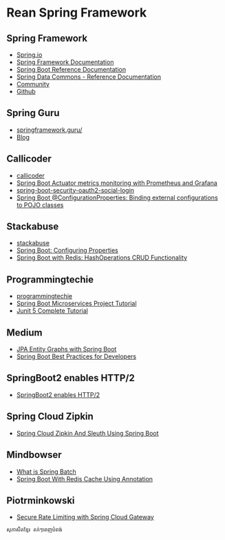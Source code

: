 # Rean Spring Framework

## Spring Framework
  - [Spring.io](https://spring.io/projects/spring-boot)
  - [Spring Framework Documentation](https://docs.spring.io/spring-framework/docs/current/reference/html/)
  - [Spring Boot Reference Documentation](https://docs.spring.io/spring-boot/docs/current/reference/html/)
  - [Spring Data Commons - Reference Documentation](https://docs.spring.io/spring-data/commons/docs/current/reference/html/)
  - [Community](https://spring.io/community)
  - [Github](https://github.com/spring-projects)
## Spring Guru
  - [springframework.guru/](https://springframework.guru)
  - [Blog](https://springframework.guru/blog/)
## Callicoder
  - [callicoder](https://www.callicoder.com/)
  - [Spring Boot Actuator metrics monitoring with Prometheus and Grafana](https://www.callicoder.com/spring-boot-actuator-metrics-monitoring-dashboard-prometheus-grafana)
  - [spring-boot-security-oauth2-social-login](https://www.callicoder.com/spring-boot-security-oauth2-social-login-part-3/)
  - [Spring Boot @ConfigurationProperties: Binding external configurations to POJO classes](https://www.callicoder.com/spring-boot-configuration-properties-example/)
## Stackabuse
  - [stackabuse](https://stackabuse.com/)
  - [Spring Boot: Configuring Properties](https://stackabuse.com/spring-boot-configuring-properties/)
  - [Spring Boot with Redis: HashOperations CRUD Functionality](https://stackabuse.com/spring-boot-with-redis-hashoperations-crud-functionality/)
## Programmingtechie
  - [programmingtechie](https://programmingtechie.com/)
  - [Spring Boot Microservices Project Tutorial](https://programmingtechie.com/2021/03/24/spring-boot-microservices-project-tutorial-part-1/)
  - [Junit 5 Complete Tutorial](https://programmingtechie.com/2020/12/26/junit-5-complete-tutorial/)
## Medium
  - [JPA Entity Graphs with Spring Boot](https://medium.com/swlh/jpa-entity-graphs-with-spring-boot-30cb110ba4f8)
  - [Spring Boot Best Practices for Developers](https://medium.com/@raviyasas/spring-boot-best-practices-for-developers-3f3bdffa0090)
## SpringBoot2 enables HTTP/2
  - [SpringBoot2 enables HTTP/2](https://www.pengwf.com/2020/04/29/other/springboot2-http2/)
## Spring Cloud Zipkin
  - [Spring Cloud Zipkin And Sleuth Using Spring Boot](https://www.mindbowser.com/spring-cloud-zipkin-and-sleuth-using-spring-boot/)
## Mindbowser
  - [What is Spring Batch](https://mirbozorgi.com/en/spring-batch)
  - [Spring Boot With Redis Cache Using Annotation](https://www.mindbowser.com/spring-boot-with-redis-cache-using-annotation/)
## Piotrminkowski
  - [Secure Rate Limiting with Spring Cloud Gateway](https://piotrminkowski.com/2021/05/21/secure-rate-limiting-with-spring-cloud-gateway/)
 




```bash
សុភាសិតខ្មែរ តក់ៗពេញបំពង់
```
